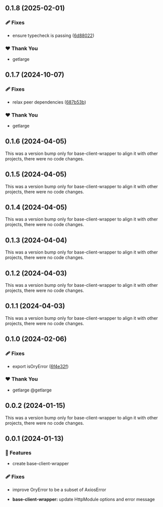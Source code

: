 ## 0.1.8 (2025-02-01)

### 🩹 Fixes

- ensure typecheck is passing ([6d88022](https://github.com/getlarge/nestjs-ory-integration/commit/6d88022))

### ❤️ Thank You

- getlarge

## 0.1.7 (2024-10-07)

### 🩹 Fixes

- relax peer dependencies ([687b53b](https://github.com/getlarge/nestjs-ory-integration/commit/687b53b))

### ❤️  Thank You

- getlarge

## 0.1.6 (2024-04-05)

This was a version bump only for base-client-wrapper to align it with other projects, there were no code changes.

## 0.1.5 (2024-04-05)

This was a version bump only for base-client-wrapper to align it with other projects, there were no code changes.

## 0.1.4 (2024-04-05)

This was a version bump only for base-client-wrapper to align it with other projects, there were no code changes.

## 0.1.3 (2024-04-04)

This was a version bump only for base-client-wrapper to align it with other projects, there were no code changes.

## 0.1.2 (2024-04-03)

This was a version bump only for base-client-wrapper to align it with other projects, there were no code changes.

## 0.1.1 (2024-04-03)

This was a version bump only for base-client-wrapper to align it with other projects, there were no code changes.

## 0.1.0 (2024-02-06)


### 🩹 Fixes

- export isOryError ([6f4e32f](https://github.com/getlarge/nestjs-ory-integration/commit/6f4e32f))


### ❤️  Thank You

- getlarge @getlarge

## 0.0.2 (2024-01-15)

This was a version bump only for base-client-wrapper to align it with other projects, there were no code changes.

## 0.0.1 (2024-01-13)

### 🚀 Features

- create base-client-wrapper

### 🩹 Fixes

- improve OryError to be a subset of AxiosError

- **base-client-wrapper:** update HttpModule options and error message
